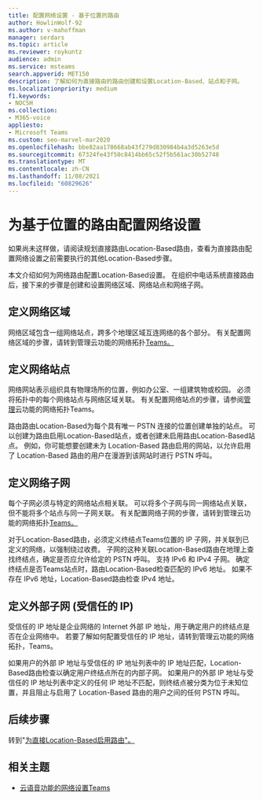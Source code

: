 ```yaml
---
title: 配置网络设置 - 基于位置的路由
author: HowlinWolf-92
ms.author: v-mahoffman
manager: serdars
ms.topic: article
ms.reviewer: roykuntz
audience: admin
ms.service: msteams
search.appverid: MET150
description: 了解如何为直接路由的路由创建和设置Location-Based、站点和子网。
ms.localizationpriority: medium
f1.keywords:
- NOCSH
ms.collection:
- M365-voice
appliesto:
- Microsoft Teams
ms.custom: seo-marvel-mar2020
ms.openlocfilehash: bbe82aa178668ab43f279d830984b4a3d5263e5d
ms.sourcegitcommit: 67324fe43f50c8414bb65c52f5b561ac30b52748
ms.translationtype: MT
ms.contentlocale: zh-CN
ms.lasthandoff: 11/08/2021
ms.locfileid: "60829626"
---
```

# <a name="configure-network-settings-for-location-based-routing"></a>为基于位置的路由配置网络设置

如果尚未这样做，请阅读规划直接路由Location-Based路由[](location-based-routing-plan.md)，查看为直接路由配置网络设置之前需要执行的其他Location-Based步骤。

本文介绍如何为网络路由配置Location-Based设置。 在组织中电话系统直接路由后，接下来的步骤是创建和设置网络区域、网络站点和网络子网。

## <a name="define-network-regions"></a>定义网络区域

网络区域包含一组网络站点，跨多个地理区域互连网络的各个部分。 有关配置网络区域的步骤，请转到管理云功能的网络拓扑[Teams。](manage-your-network-topology.md)

## <a name="define-network-sites"></a>定义网络站点

网络网站表示组织具有物理场所的位置，例如办公室、一组建筑物或校园。 必须将拓扑中的每个网络站点与网络区域关联。 有关配置网络站点的步骤，请参阅[管理](manage-your-network-topology.md)云功能的网络拓扑Teams。

路由路由Location-Based为每个具有唯一 PSTN 连接的位置创建单独的站点。 可以创建为路由启用Location-Based站点，或者创建未启用路由Location-Based站点。 例如，你可能想要创建未为 Location-Based 路由启用的网站，以允许启用了 Location-Based 路由的用户在漫游到该网站时进行 PSTN 呼叫。

## <a name="define-network-subnets"></a>定义网络子网

每个子网必须与特定的网络站点相关联。 可以将多个子网与同一网络站点关联，但不能将多个站点与同一子网关联。 有关配置网络子网的步骤，请转到管理云功能的网络拓扑[Teams。](manage-your-network-topology.md)

对于Location-Based路由，必须定义终结点Teams位置的 IP 子网，并关联到已定义的网络，以强制绕过收费。 子网的这种关联Location-Based路由在地理上查找终结点，确定是否应允许给定的 PSTN 呼叫。 支持 IPv6 和 IPv4 子网。 确定终结点是否Teams站点时，路由Location-Based检查匹配的 IPv6 地址。 如果不存在 IPv6 地址，Location-Based路由检查 IPv4 地址。

## <a name="define-trusted-ip-addresses-external-subnets"></a>定义外部子网 (受信任的 IP) 

受信任的 IP 地址是企业网络的 Internet 外部 IP 地址，用于确定用户的终结点是否在企业网络中。 若要了解如何配置受信任的 IP 地址，请转到管理云功能的网络[](manage-your-network-topology.md)拓扑，Teams。

如果用户的外部 IP 地址与受信任的 IP 地址列表中的 IP 地址匹配，Location-Based路由检查以确定用户终结点所在的内部子网。 如果用户的外部 IP 地址与受信任的 IP 地址列表中定义的任何 IP 地址不匹配，则终结点被分类为位于未知位置，并且阻止与启用了 Location-Based 路由的用户之间的任何 PSTN 呼叫。

## <a name="next-steps"></a>后续步骤

转到"[为直接Location-Based启用路由"。](location-based-routing-enable.md)

## <a name="related-topics"></a>相关主题

- [云语音功能的网络设置Teams](cloud-voice-network-settings.md)
